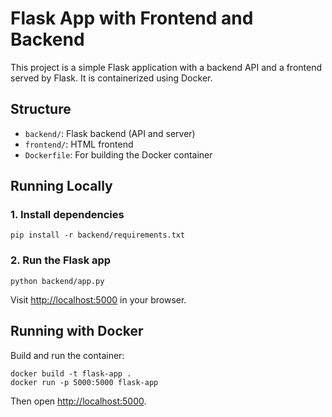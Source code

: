 # Flask App with Frontend and Backend

This project is a simple Flask application with a backend API and a frontend served by Flask. It is containerized using Docker.

## Structure

- `backend/`: Flask backend (API and server)
- `frontend/`: HTML frontend
- `Dockerfile`: For building the Docker container

## Running Locally

### 1. Install dependencies

```
pip install -r backend/requirements.txt
```

### 2. Run the Flask app

```
python backend/app.py
```

Visit [http://localhost:5000](http://localhost:5000) in your browser.

## Running with Docker

Build and run the container:

```
docker build -t flask-app .
docker run -p 5000:5000 flask-app
```

Then open [http://localhost:5000](http://localhost:5000).
